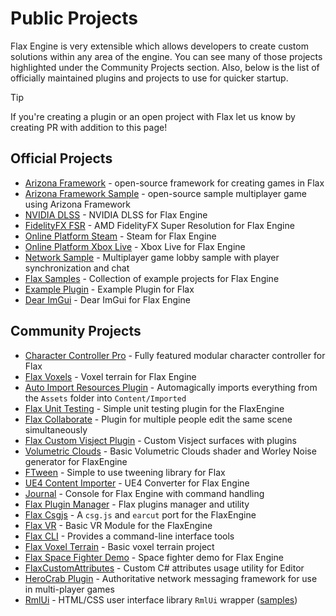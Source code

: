 # Public Projects

Flax Engine is very extensible which allows developers to create custom solutions within any area of the engine. You can see many of those projects highlighted under the Community Projects section. Also, below is the list of officially maintained plugins and projects to use for quicker startup.

> [!Tip]
> If you're creating a plugin or an open project with Flax let us know by creating PR with addition to this page!

## Official Projects

* [Arizona Framework](https://github.com/FlaxEngine/ArizonaFramework) - open-source framework for creating games in Flax
* [Arizona Framework Sample](https://github.com/FlaxEngine/ArizonaFrameworkSample) - open-source sample multiplayer game using Arizona Framework
* [NVIDIA DLSS](https://github.com/FlaxEngine/DLSS) - NVIDIA DLSS for Flax Engine
* [FidelityFX FSR](https://github.com/FlaxEngine/FidelityFX-FSR) - AMD FidelityFX Super Resolution for Flax Engine
* [Online Platform Steam](https://github.com/FlaxEngine/OnlinePlatformSteam) - Steam for Flax Engine
* [Online Platform Xbox Live](https://github.com/FlaxEngine/OnlinePlatformXboxLive) - Xbox Live for Flax Engine
* [Network Sample](https://github.com/FlaxEngine/NetworkSample) - Multiplayer game lobby sample with player synchronization and chat
* [Flax Samples](https://github.com/FlaxEngine/FlaxSamples) - Collection of example projects for Flax Engine
* [Example Plugin](https://github.com/FlaxEngine/ExamplePlugin) - Example Plugin for Flax
* [Dear ImGui](https://github.com/FlaxEngine/ImGui) - Dear ImGui for Flax Engine

## Community Projects

* [Character Controller Pro](https://github.com/PrecisionRender/CharacterControllerPro) - Fully featured modular character controller for Flax
* [Flax Voxels](https://github.com/Erdroy/FlaxVoxels) - Voxel terrain for Flax Engine
* [Auto Import Resources Plugin](https://github.com/FlaxCommunityProjects/flax-auto-import-resources-plugin) - Automagically imports everything from the `Assets` folder into `Content/Imported`
* [Flax Unit Testing](https://github.com/FlaxCommunityProjects/FlaxUnitTesting) - Simple unit testing plugin for the FlaxEngine
* [Flax Collaborate](https://github.com/FlaxCommunityProjects/FlaxCollaborate) - Plugin for multiple people edit the same scene simultaneously
* [Flax Custom Visject Plugin](https://github.com/FlaxCommunityProjects/flax-custom-visject-plugin) - Custom Visject surfaces with plugins
* [Volumetric Clouds](https://github.com/lb2110/VolumetricClouds) - Basic Volumetric Clouds shader and Worley Noise generator for FlaxEngine
* [FTween](https://github.com/honzapatCZ/FTween/) - Simple to use tweening library for Flax
* [UE4 Content Importer](https://github.com/chicken-with-lips/flax-plugin-ue4-utilities) - UE4 Converter for Flax Engine
* [Journal](https://github.com/Crawcik/Journal) - Console for Flax Engine with command handling
* [Flax Plugin Manager](https://github.com/Crawcik/FlaxPluginManager) - Flax plugins manager and utility
* [Flax Csgjs](https://github.com/FlaxCommunityProjects/FlaxCsgjs/) - A `csg.js` and `earcut` port for the FlaxEngine
* [Flax VR](https://github.com/FlaxCommunityProjects/FlaxVR) - Basic VR Module for the FlaxEngine
* [Flax CLI](https://github.com/W2Wizard/FlaxCLI) - Provides a command-line interface tools
* [Flax Voxel Terrain](https://github.com/FlaxCommunityProjects/FlaxVoxelTerrain) - Basic voxel terrain project
* [Flax Space Fighter Demo](https://github.com/FlaxCommunityProjects/FlaxSpaceFighterDemo) - Space fighter demo for Flax Engine
* [FlaxCustomAttributes](https://github.com/FlaxCommunityProjects/FlaxCustomAttributes) - Custom C# attributes usage utility for Editor
* [HeroCrab Plugin](https://github.com/herocrab/HeroCrabPlugin) - Authoritative network messaging framework for use in multi-player games
* [RmlUi](https://github.com/GoaLitiuM/RmlUi) - HTML/CSS user interface library `RmlUi` wrapper ([samples](https://github.com/GoaLitiuM/FlaxRmlUiSamples))
